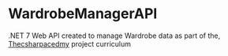 # WardrobeManagerAPI

.NET 7 Web API created to manage Wardrobe data as part of the, [Thecsharpacedmy](https://www.thecsharpacademy.com/) project curriculum
